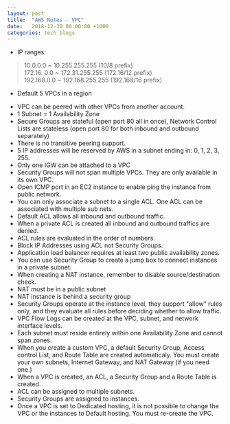 ```yaml
---
layout: post
title:  "AWS Notes - VPC"
date:   2018-12-30 00:00:00 +1000
categories: tech blogs
---
```


* IP ranges:
> 10.0.0.0 ~ 10.255.255.255 (10/8 prefix)  
> 172.16. 0.0 ~ 172.31.255.255 (172.16/12 prefix)  
> 192.168.0.0 ~ 192.168.255.255 (192.168/16 prefix)  
* Default 5 VPCs in a region
<!--more-->
* VPC can be peered with other VPCs from another account.
* 1 Subnet = 1 Availability Zone
* Secure Groups are stateful (open port 80 all in once), Network Control Lists are stateless (open port 80 for both inbound and outbound separately)
* There is no transitive peering support.
* 5 IP addresses will be reserved by AWS in a subnet ending in: 0, 1, 2, 3, 255.
* Only one IGW can be attached to a VPC
* Security Groups will not span multiple VPCs. They are only available in its own VPC.
* Open ICMP port in an EC2 instance to enable ping the instance from public network.
* You can only associate a subnet to a single ACL. One ACL can be associated with multiple sub nets.
* Default ACL allows all inbound and outbound traffic.
* When a private ACL is created all inbound and outbound traffics are denied.
* ACL rules are evaluated in the order of numbers.
* Block IP Addresses using ACL not Security Groups.
* Application load balancer requires at least two public availability zones.
* You can use Security Group to create a jump box to connect instances in a private subnet.
* When creating a NAT instance, remember to disable source/destination check.
* NAT must be in a public subnet
* NAT instance is behind a security group
* Security Groups operate at the instance level, they support "allow" rules only, and they evaluate all rules before deciding whether to allow traffic.
* VPC Flow Logs can be created at the VPC, subnet, and network interface levels.
* Each subnet must reside entirely within one Availability Zone and cannot span zones.
* When you create a custom VPC, a default Security Group, Access control List, and Route Table are created automaticaly. You must create your own subnets, Internet Gateway, and NAT Gateway (if you need one.)
* When a VPC is created, an ACL, a Security Group and a Route Table is created.
* ACL can be assigned to multiple subnets. 
* Security Groups are assigned to instances.
* Once a VPC is set to Dedicated hosting, it is not possible to change the VPC or the instances to Default hosting. You must re-create the VPC. 